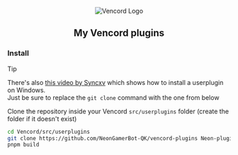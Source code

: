 <div align="center">

![Vencord Logo](https://github.com/D3SOX/vencord-userplugins/assets/24937357/f5c06f0e-9d8c-4cca-b990-953d675ec71d)
## My Vencord plugins

</div>

<!--These can be installed by following the guide [here](https://github.com/Vendicated/Vencord/blob/main/docs/1_INSTALLING.md) -->
### Install 
> [!TIP]
> There's also [this video by Syncxv](https://youtu.be/8wexjSo8fNw) which shows how to install a userplugin on Windows.  
> Just be sure to replace the `git clone` command with the one from below

Clone the repository inside your Vencord `src/userplugins` folder (create the folder if it doesn't exist)
```bash
cd Vencord/src/userplugins
git clone https://github.com/NeonGamerBot-QK/vencord-plugins Neon-plugins
pnpm build
````


